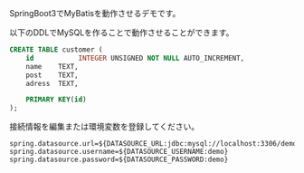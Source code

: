 SpringBoot3でMyBatisを動作させるデモです。

以下のDDLでMySQLを作ることで動作させることができます。

```SQL
CREATE TABLE customer (
    id           INTEGER UNSIGNED NOT NULL AUTO_INCREMENT,
    name    TEXT,
    post    TEXT,
    adress  TEXT,

    PRIMARY KEY(id)
);
```
接続情報を編集または環境変数を登録してください。
```
spring.datasource.url=${DATASOURCE_URL:jdbc:mysql://localhost:3306/demo}
spring.datasource.username=${DATASOURCE_USERNAME:demo}
spring.datasource.password=${DATASOURCE_PASSWORD:demo}
```